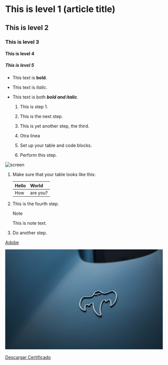 # This is level 1 (article title)
## This is level 2
### This is level 3
#### This is level 4
##### This is level 5

  * This text is **bold**.
  * This text is *italic*.
  * This text is both ***bold and italic***.

    1. This is step 1.
    1. This is the next step.
    1. This is yet another step, the third.
    1. Otra linea
   
    1. Set up your table and code blocks.
    1. Perform this step.

   ![screen](https://experienceleague.adobe.com/docs/contributor/assets/adobe_standard_logo.png?lang=es)

1. Make sure that your table looks like this:

   | Hello | World |
   |---|---|
   | How | are you? |

1. This is the fourth step.

   >[!NOTE]
   >
   >This is note text.

1. Do another step.

[Adobe](https://www.adobe.com)


![fox](https://github.com/OUTTFOX/Practica7Mayo/blob/main/keonig.jpg)

[Descargar Certificado](https://github.com/OUTTFOX/Practica7Mayo/blob/main/_certificate_322030075-upjr-edu-mx_ebb60c38-5b08-4a55-8bec-f0b855120a74%20(1).pdf)











